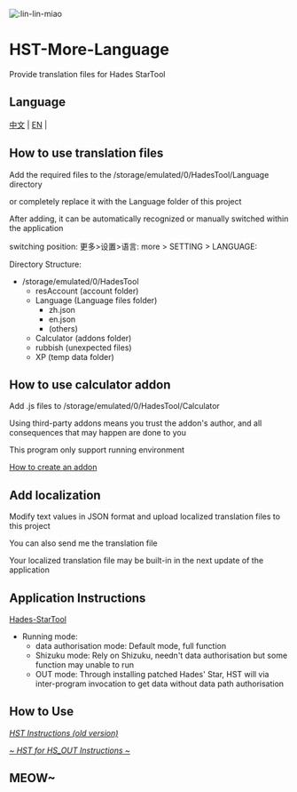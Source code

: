 ![:lin-lin-miao](https://count.getloli.com/get/@:lin-lin-miao-HST-More-Language?theme=rule34)

# HST-More-Language

Provide translation files for Hades StarTool

## Language

[中文](https://github.com/lin-lin-miao/HST-More-Language/blob/main/README.md) | [EN](https://github.com/lin-lin-miao/HST-More-Language/blob/main/README/EN.md) |

## How to use translation files

Add the required files to the /storage/emulated/0/HadesTool/Language directory

or completely replace it with the Language folder of this project

After adding, it can be automatically recognized or manually switched within the application

switching position:
更多>设置>语言:
more > SETTING > LANGUAGE:

Directory Structure:

- /storage/emulated/0/HadesTool
  - resAccount (account folder)
  - Language (Language files folder)
    - zh.json
    - en.json
    - (others)
  - Calculator (addons folder)
  - rubbish (unexpected files)
  - XP (temp data folder)

## How to use calculator addon

Add .js files to /storage/emulated/0/HadesTool/Calculator

Using third-party addons means you trust the addon's author, and all consequences that may happen are done to you

This program only support running environment

[How to create an addon](https://github.com/lin-lin-miao/HST-More-Language/blob/main/Calculator/Calculator_EN.md)

## Add localization

Modify text values in JSON format and upload localized translation files to this project

You can also send me the translation file

Your localized translation file may be built-in in the next update of the application

## Application Instructions

[Hades-StarTool](https://github.com/lin-lin-miao/HST-More-Language/blob/main/HST/EN.md)

- Running mode:
  - data authorisation mode: Default mode, full function
  - Shizuku mode: Rely on Shizuku, needn't data authorisation but some function may unable to run
  - OUT mode: Through installing patched Hades' Star, HST will via inter-program invocation to get data without data path authorisation

## How to Use

[<i>HST Instructions (old version)</i>](https://www.bilibili.com/video/BV1Yg41147Hm/?share_source=copy_web&vd_source=ce022a5957ae220f7de93c3d9a4dfba2)

[<i>~ HST for HS_OUT Instructions ~</i>](https://www.bilibili.com/video/BV14Z421p7cY/?share_source=copy_web&vd_source=ce022a5957ae220f7de93c3d9a4dfba2)

## MEOW~
